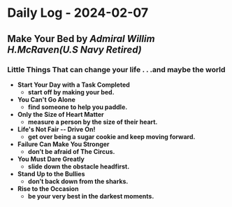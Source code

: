 # Daily Log - 2024-02-07

## Make Your Bed by *Admiral Willim H.McRaven(U.S Navy Retired)*

### Little Things That can change your life . . .and maybe the world

- **Start Your Day with a Task Completed**
  - **start off by making your bed.**
- **You Can't Go Alone**
  - **find someone to help you paddle.**
- **Only the Size of Heart Matter**
  - **measure a person by the size of their heart.**
- **Life's Not Fair -- Drive On!**
  - **get over being a sugar cookie and keep moving
forward.**
- **Failure Can Make You Stronger**
  - **don’t be afraid of The Circus.**
- **You Must Dare Greatly**
  - **slide down the obstacle headfirst.**
- **Stand Up to the Bullies**
  - **don’t back down from the sharks.**
- **Rise to the Occasion**
  - **be your very best in the darkest moments.**
